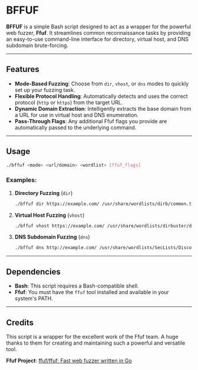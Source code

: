 # BFFUF

**BFFUF** is a simple Bash script designed to act as a wrapper for the powerful web fuzzer, **Ffuf**. It streamlines common reconnaissance tasks by providing an easy-to-use command-line interface for directory, virtual host, and DNS subdomain brute-forcing.

---

## Features

* **Mode-Based Fuzzing**: Choose from `dir`, `vhost`, or `dns` modes to quickly set up your fuzzing task.
* **Flexible Protocol Handling**: Automatically detects and uses the correct protocol (`http` or `https`) from the target URL.
* **Dynamic Domain Extraction**: Intelligently extracts the base domain from a URL for use in virtual host and DNS enumeration.
* **Pass-Through Flags**: Any additional Ffuf flags you provide are automatically passed to the underlying command.

---

## Usage

```bash
./bffuf <mode> <url/domain> <wordlist> [ffuf_flags]
```

### Examples:

1.  **Directory Fuzzing** (`dir`)
    ```bash
    ./bffuf dir https://example.com/ /usr/share/wordlists/dirb/common.txt -fc 404
    ```

2.  **Virtual Host Fuzzing** (`vhost`)
    ```bash
    ./bffuf vhost https://example.com/ /usr/share/wordlists/dirbuster/dns-Jhaddix.txt -H "X-Forwarded-For: 127.0.0.1"
    ```

3.  **DNS Subdomain Fuzzing** (`dns`)
    ```bash
    ./bffuf dns http://example.com/ /usr/share/wordlists/SecLists/Discovery/DNS/subdomains-top1million-110000.txt -fc 403,404
    ```

---

## Dependencies

* **Bash**: This script requires a Bash-compatible shell.
* **Ffuf**: You must have the `ffuf` tool installed and available in your system's PATH.

---

## Credits

This script is a wrapper for the excellent work of the Ffuf team. A huge thanks to them for creating and maintaining such a powerful and versatile tool.

**Ffuf Project**: [ffuf/ffuf: Fast web fuzzer written in Go](https://github.com/ffuf/ffuf)
